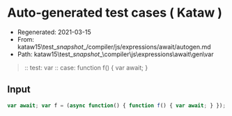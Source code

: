 # Auto-generated test cases ( Kataw )
- Regenerated: 2021-03-15
- From: kataw15\test\__snapshot__/compiler/js/expressions/await/autogen.md
- Path: kataw15\test\__snapshot__\compiler\js\expressions\await\gen\var
> :: test: var
> :: case: function f() { var await; }
## Input

`````js
var await; var f = (async function() { function f() { var await; } });
`````
